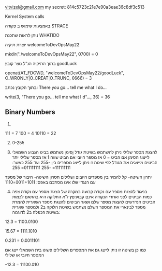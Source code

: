 vitvizel@gmail.com
my secret: 814c5723c21e7e90a3eae36c8df3c513


Kernel System calls

באמצעות שימוש ב פקודה STRACE

ניתן לראות שתכנת WHATIDO

יוצרת תיקיה welcomeToDevOpsMay22

mkdir("./welcomeToDevOpsMay22", 0700)   = 0

בתוך התיקיה הנ"ל נוצר קובץ goodLuck

openat(AT_FDCWD, "welcomeToDevOpsMay22/goodLuck", O_WRONLY|O_CREAT|O_TRUNC, 0666) = 3

ובתוך הקובץ נכתב There you go... tell me what I do...


write(3, "There you go... tell me what I d"..., 36) = 36


Binary Numbers
----------
1.
111 = 7
100 = 4
10110 = 22

2. 0-255

3. להצגת מספר שלילי ניתן להשתמש בשיטת גודל ןסימן
 נשתמש בביט הגבוע השמאלי לייצוג הסימן
אם הביט = 0 אז מספר חיובי
אם הביט שווה 1 אז מספר שלילי
יתר הביטים מייצגים את הגודל
לפי שיטה זו ניתן לייצג מספרים בין -255 ועד 255
כאשר:
111111111= -255
011111111= 255

יתרון השיטה- קל להמיר בין מספרים חיובים ושלילים
חסרון השיטה- חיבור של מספר עם הנגדי שלו אינו מסתכם באפס:
0011+1011=1110

4. בניגוד להצגת מספר עם נקודה קבועה במקרה של הצגת מספר עם נקודה צפה
כמות הביטים לפני ואחרי הנקודה אינם קבועיםץ ז"א החלוקה היא בהתאם לכמות הביטים הנדרשים להצגת מספר שלם
 ושאר הביטים להצגת מספר השארית
להמרת מספר לבינארי את המספר השלם נשתמש בשיטת חלוקה ב2 ולמספר שארית בשיטת הכפלה ב2
לדוגמה:

12.3 = 1100.0100

15.67 = 1111.1010

0.231 = 0.0011101

כמו כן בשיטה זו ניתן לייצג גם את המספרים השלילים פשוט בית השמאלי ייצג אם המספר חיובי או שלילי

-12.3 = 11100.010